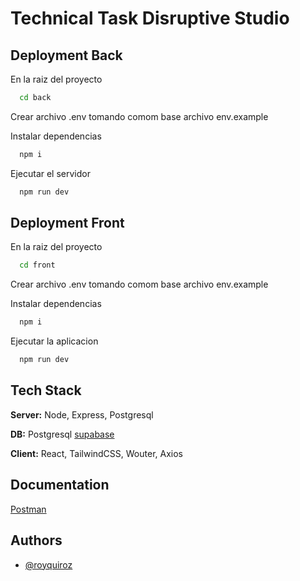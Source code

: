 
# Technical Task Disruptive Studio


## Deployment Back

En la raiz del proyecto
```bash
  cd back
```
Crear archivo .env tomando comom base archivo env.example

Instalar dependencias
```bash
  npm i 
```
Ejecutar el servidor
```bash
  npm run dev
```

## Deployment Front

En la raiz del proyecto
```bash
  cd front
```
Crear archivo .env tomando comom base archivo env.example

Instalar dependencias
```bash
  npm i 
```
Ejecutar la aplicacion
```bash
  npm run dev
```


## Tech Stack

**Server:** Node, Express, Postgresql

**DB:** Postgresql [supabase](https://supabase.com/)

**Client:** React, TailwindCSS, Wouter, Axios


## Documentation

[Postman](https://documenter.getpostman.com/view/26505789/2s93sdXBAN)


## Authors

- [@royquiroz](https://github.com/royquiroz)

